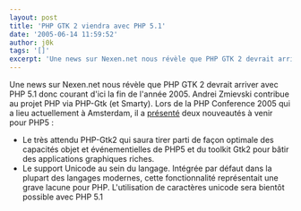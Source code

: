 ```yaml
---
layout: post
title: 'PHP GTK 2 viendra avec PHP 5.1'
date: '2005-06-14 11:59:52'
author: j0k
tags: '[]'
excerpt: 'Une news sur Nexen.net nous révèle que PHP GTK 2 devrait arriver avec PHP 5.1 donc courant d''ici la fin de l''année 2005.   )   Andrei Zmievski contribue au projet PHP via PHP-Gtk (et Smarty). Lors de la PHP Conference 2005 qui a lieu actuellement à Amsterdam, il a [présenté](http://www.gravitonic.com/downloads/talks/intlphpcon2005/php_gtk2.pdf) deux      ...'
---
```


Une news sur Nexen.net nous révèle que PHP GTK 2 devrait arriver avec PHP 5.1 donc courant d'ici la fin de l'année 2005.      Andrei Zmievski contribue au projet PHP via PHP-Gtk (et Smarty). Lors de la PHP Conference 2005 qui a lieu actuellement à Amsterdam, il a [présenté](http://www.gravitonic.com/downloads/talks/intlphpcon2005/php_gtk2.pdf) deux nouveautés à venir pour PHP5 :

* Le très attendu PHP-Gtk2 qui saura tirer parti de façon optimale des capacités objet et événementielles de PHP5 et du toolkit Gtk2 pour bâtir des applications graphiques riches.
* Le support Unicode au sein du langage. Intégrée par défaut dans la plupart des langages modernes, cette fonctionnalité représentait une grave lacune pour PHP. L'utilisation de caractères unicode sera bientôt possible avec PHP 5.1
